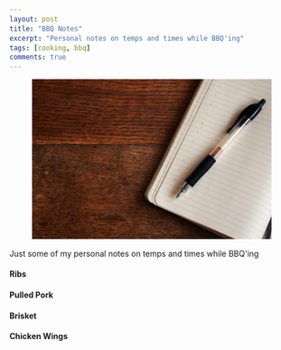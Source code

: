 ```yaml
---
layout: post
title: "BBQ Notes"
excerpt: "Personal notes on temps and times while BBQ'ing"
tags: [cooking, bbq]
comments: true
---
```

<figure>
	<img src="/images/posts/2014/notebook.jpg">
</figure>
Just some of my personal notes on temps and times while BBQ'ing

#### Ribs

#### Pulled Pork

#### Brisket

#### Chicken Wings